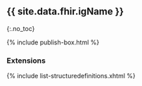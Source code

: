 ## {{ site.data.fhir.igName }}
{:.no_toc}

{% include publish-box.html %}

###  Extensions


{% include list-structuredefinitions.xhtml %}

